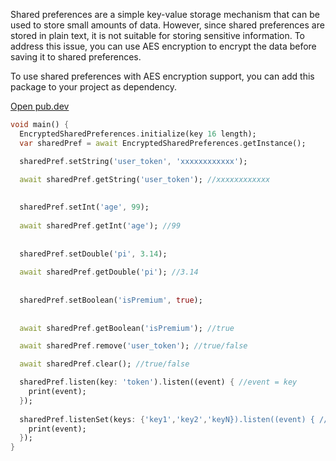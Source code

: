 Shared preferences are a simple key-value storage mechanism that can be used to store small amounts
of data. However, since shared preferences are stored in plain text, it is not suitable for storing
sensitive information. To address this issue, you can use AES encryption to encrypt the data before
saving it to shared preferences.

To use shared preferences with AES encryption support, you can add this package to your project as
dependency.

[Open pub.dev](https://pub.dev/packages/encrypt_shared_preferences)

```dart
void main() {
  EncryptedSharedPreferences.initialize(key 16 length);
  var sharedPref = await EncryptedSharedPreferences.getInstance();

  sharedPref.setString('user_token', 'xxxxxxxxxxxx');

  await sharedPref.getString('user_token'); //xxxxxxxxxxxx
  
  
  sharedPref.setInt('age', 99);
  
  await sharedPref.getInt('age'); //99
  
  
  sharedPref.setDouble('pi', 3.14);
  
  await sharedPref.getDouble('pi'); //3.14
  
  
  sharedPref.setBoolean('isPremium', true);
  
  
  await sharedPref.getBoolean('isPremium'); //true

  await sharedPref.remove('user_token'); //true/false

  await sharedPref.clear(); //true/false

  sharedPref.listen(key: 'token').listen((event) { //event = key
    print(event);
  });
  
  sharedPref.listenSet(keys: {'key1','key2','keyN}).listen((event) { //event = key
    print(event);
  });
}
